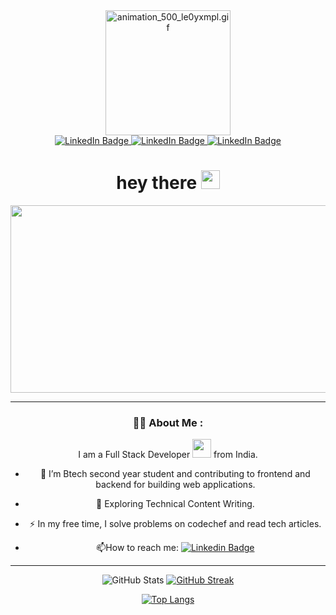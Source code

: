 <div id="header" align="center">
<a href="https://gifyu.com/image/SqlYP"><img src="https://s9.gifyu.com/images/animation_500_le0yxmpl.gif" alt="animation_500_le0yxmpl.gif" border="0" width="200"/>
</a>
<div/>



  
  
  
<div id="badges">
  <a href="https://www.linkedin.com/in/nitin-agarwal0412/">
    <img src="https://img.shields.io/badge/Linkedin-24688E?style=for-the-badge&logo=Linkedin&logoColor=white" alt="LinkedIn Badge"/>
  </a>
  <a href="https://www.instagram.com/nitin_agarwal_2002/">
    <img src="https://img.shields.io/badge/Instagram-ca335c?style=for-the-badge&logo=Instagram&logoColor=white" alt="LinkedIn Badge"/>
  </a>
  <a href="https://github.com/nitinagarwal2002/">
    <img src="https://img.shields.io/badge/GitHub-333333?style=for-the-badge&logo=GitHub&logoColor=white" alt="LinkedIn Badge"/>
  </a>
</div>
  
  
  
  
<img src="https://komarev.com/ghpvc/?username=nitinagarwal2002&style=flat&color=brightgreen" alt=""/>
<h1>
  hey there
  <img src="https://media.giphy.com/media/hvRJCLFzcasrR4ia7z/giphy.gif" width="30px"/>
</h1>

<div align="center">
  <img src="https://media.giphy.com/media/dWesBcTLavkZuG35MI/giphy.gif" width="600" height="300"/>
</div>

---

### :woman_technologist: About Me :
I am a Full Stack Developer <img src="https://media.giphy.com/media/WUlplcMpOCEmTGBtBW/giphy.gif" width="30"> from India.



- :telescope: I’m Btech second year student and contributing to frontend and backend for building web applications.

- :seedling: Exploring Technical Content Writing.

- :zap: In my free time, I solve problems on codechef and read tech articles.

- :mailbox:How to reach me: [![Linkedin Badge](https://img.shields.io/badge/-nitin-blue?style=flat&logo=Linkedin&logoColor=white)](https://www.linkedin.com/in/nitin-agarwal0412/)

---


![GitHub Stats](https://github-readme-stats.vercel.app/api?username=nitinagarwal2002&theme=radical&bg_color=000000&show_icons=true)
[![GitHub Streak](https://github-readme-streak-stats.herokuapp.com/?user=nitinagarwal2002&theme=radical&background=000000)](https://git.io/streak-stats)

[![Top Langs](https://github-readme-stats.vercel.app/api/top-langs/?username=nitinagarwal2002&layout=compact&theme=radical&bg_color=000000)](https://github.com/nitinagarwal2002/github-readme-stats)




